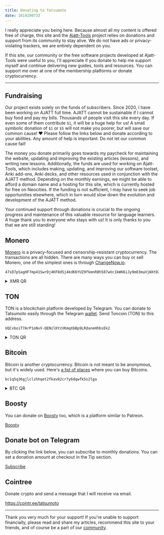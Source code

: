 ```yaml
---
title: Donating to Tatsumoto
date: 1619200733
---
```


I really appreciate you being here.
Because almost all my content is offered free of charge,
this site and the
[Ajatt-Tools](https://github.com/Ajatt-Tools)
project relies on donations and support from its community to stay alive.
We do not have ads or privacy-violating trackers, we are entirely dependent on you.

If this site,
our community
or the free software projects developed at Ajatt-Tools were useful to you,
I'll appreciate if you donate to help me support myself
and continue delivering new guides, tools and resources.
You can support me over at one of the membership platforms or donate cryptocurrency.

****

## Fundraising

Our project exists solely on the funds of subscribers.
Since 2020, I have been working on AJATT full time.
AJATT cannot be sustainable if I cannot buy food and pay my bills.
Thousands of people visit this site every day.
If even some of them contribute `$1`, it will be a huge help for us!
A small symbolic donation of `$1` or `$5` will not make you poorer,
but will save our common cause!
❤️  Please follow the links below and donate according to your abilities.
Any amount of help is important.
Do not let our common cause fail!

The money you donate primarily goes towards my paycheck for maintaining the website,
updating and improving the existing articles (lessons),
and writing new lessons.
Additionally,
the funds are used for working on Ajatt-Tools,
which includes making, updating, and improving
our software toolset, Anki add-ons, Anki decks,
and other resources used in conjunction with the AJATT method.
Depending on the monthly earnings, we might be able to afford a domain name and
a hosting for this site,
which is currently hosted for free on Neocities.
If the funding is not sufficient,
I may have to seek job opportunities elsewhere,
which in turn would slow down the evolution and development of the AJATT method.

Your continued support through donations is crucial to the ongoing progress
and maintenance of this valuable resource for language learners.
A huge thank you to everyone who stays with us!
It is only thanks to you that we are still standing!

## Monero

[Monero](https://www.getmonero.org/)
is a privacy-focused and censorship-resistant cryptocurrency.
The transactions are all hidden.
There are many ways you can buy or sell Monero, one of the simplest ones is through
[ChangeNow.io](https://changenow.io/).

```
47sD7pSagHF7mp41SwrDj4KF8dSj4kdK6YUZ9fkmnR8h587wVc1kW66iJy9m83maVjWXtDJxmCVxdieMyGZNFHZ2Fifrbr5
```

<details>
<summary>XMR QR</summary>
<p align="center"><img alt="XMR QR" src="img/xmr_qr.png"></p>
</details>

## TON

TON is a blockchain platform developed by Telegram.
You can donate to Tatsumoto easily through the Telegram [wallet](https://t.me/wallet).
Send Toncoin (TON) to this address.

```
UQCxboiT7ArP1oNvV-QENzlKYzVKmqXbBp9LRdaneHhbsEk2
```

<details>
<summary>TON QR</summary>
<p align="center"><img src="img/ton_qr.webp" alt="TON QR"></p>
</details>

## Bitcoin

Bitcoin is another cryptocurrency.
Bitcoin is not meant to be anonymous, but it's widely used.
Here's
[a list of places](https://wiki.installgentoo.com/wiki/Cryptocurrency#Where_You_Can_Buy)
where you can buy Bitcoins.

```
bc1q5q36gjlclzhhqet2fkav82cr7y6dqwfk5s2lga
```

<details>
<summary>BTC QR</summary>
<p align="center"><img alt="BTC QR" src="img/btc_qr.png"></p>
</details>

## Boosty

You can donate on
[Boosty](https://boosty.to/tatsumoto/donate)
too, which is a platform similar to Patreon.

<a target="_blank" class="md-button boosty" href="https://boosty.to/tatsumoto/donate">Boosty</a>

## Donate bot on Telegram

By clicking the link below,
you can subscribe to monthly donations.
You can set a donation amount at checkout in the Tip section.

<a target="_blank" class="md-button telegram" href="https://t.me/ajatt_tools/348">Subscribe</a>

## Cointree

Donate crypto and send a message that I will receive via email.

https://cointr.ee/tatsumoto

<!-- Deprecated methods

## Liberapay

Liberapay is a recurrent donations platform.
Liberapay does not take a cut of payments.

<a target="_blank" class="md-button lp" href="https://liberapay.com/Tatsumoto/donate">Donate using Liberapay</a>

## Patreon

You can support me over at Patreon by clicking the button below.

<a target="_blank" class="md-button patreon" href="https://www.patreon.com/bePatron?u=43555128">Become a patron</a>

/Deprecated methods -->

****

Thank you very much for your support!
If you're unable to support financially,
please read and share my articles,
recommend this site to your friends,
and of course be a part of our [community](join-our-community.html).
